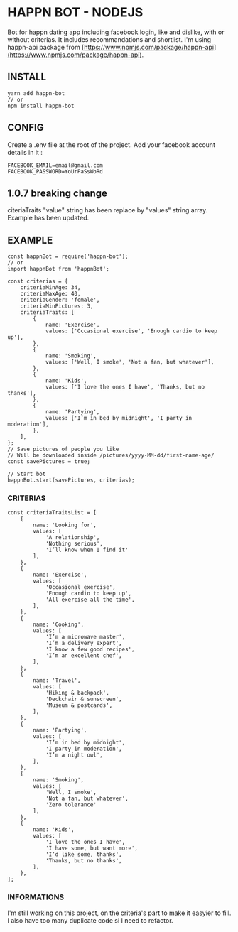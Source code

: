 # HAPPN BOT - NODEJS

Bot for happn dating app including facebook login, like and dislike, with or without criterias.
It includes recommandations and shortlist.
I'm using happn-api package from [https://www.npmjs.com/package/happn-api](https://www.npmjs.com/package/happn-api).

## INSTALL

    yarn add happn-bot
    // or
    npm install happn-bot

## CONFIG

Create a .env file at the root of the project.
Add your facebook account details in it :

    FACEBOOK_EMAIL=email@gmail.com
    FACEBOOK_PASSWORD=YoUrPaSsWoRd

## 1.0.7 breaking change

citeriaTraits "value" string has been replace by "values" string array.
Example has been updated.

## EXAMPLE

    const happnBot = require('happn-bot');
    // or
    import happnBot from 'happnBot';

    const criterias = {
        criteriaMinAge: 34,
        criteriaMaxAge: 40,
        criteriaGender: 'female',
        criteriaMinPictures: 3,
        criteriaTraits: [
            {
                name: 'Exercise',
                values: ['Occasional exercise', 'Enough cardio to keep up'],
            },
            {
                name: 'Smoking',
                values: ['Well, I smoke', 'Not a fan, but whatever'],
            },
            {
                name: 'Kids',
                values: ['I love the ones I have', 'Thanks, but no thanks'],
            },
            {
                name: 'Partying',
                values: ['I’m in bed by midnight', 'I party in moderation'],
            },
        ],
    };
    // Save pictures of people you like
    // Will be downloaded inside /pictures/yyyy-MM-dd/first-name-age/
    const savePictures = true;

    // Start bot
    happnBot.start(savePictures, criterias);

### CRITERIAS

    const criteriaTraitsList = [
        {
            name: 'Looking for',
            values: [
                'A relationship',
                'Nothing serious',
                'I’ll know when I find it'
            ],
        },
        {
            name: 'Exercise',
            values: [
                'Occasional exercise',
                'Enough cardio to keep up',
                'All exercise all the time',
            ],
        },
        {
            name: 'Cooking',
            values: [
                'I’m a microwave master',
                'I’m a delivery expert',
                'I know a few good recipes',
                'I’m an excellent chef',
            ],
        },
        {
            name: 'Travel',
            values: [
                'Hiking & backpack',
                'Deckchair & sunscreen',
                'Museum & postcards',
            ],
        },
        {
            name: 'Partying',
            values: [
                'I’m in bed by midnight',
                'I party in moderation',
                'I’m a night owl',
            ],
        },
        {
            name: 'Smoking',
            values: [
                'Well, I smoke',
                'Not a fan, but whatever',
                'Zero tolerance'
            ],
        },
        {
            name: 'Kids',
            values: [
                'I love the ones I have',
                'I have some, but want more',
                'I’d like some, thanks',
                'Thanks, but no thanks',
            ],
        },
    ];

### INFORMATIONS

I'm still working on this project, on the criteria's part to make it easyier to fill.
I also have too many duplicate code si I need to refactor.
